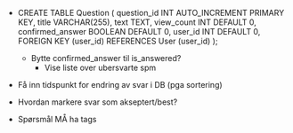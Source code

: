 * CREATE TABLE Question (
    question_id INT AUTO_INCREMENT PRIMARY KEY,
    title VARCHAR(255),
    text TEXT,
    view_count INT DEFAULT 0,
    confirmed_answer BOOLEAN DEFAULT 0,
    user_id INT DEFAULT 0,
    FOREIGN KEY (user_id) REFERENCES User (user_id)
    );

    * Bytte confirmed_answer til is_answered?
        * Vise liste over ubersvarte spm

* Få inn tidspunkt for endring av svar i DB (pga sortering)

* Hvordan markere svar som akseptert/best?

* Spørsmål MÅ ha tags




    